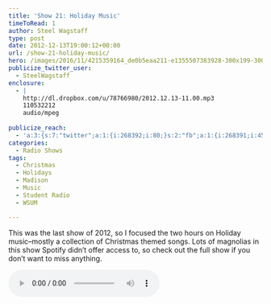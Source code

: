 ```yaml
---
title: 'Show 21: Holiday Music'
timeToRead: 1 
author: Steel Wagstaff
type: post
date: 2012-12-13T19:00:12+00:00
url: /show-21-holiday-music/
hero: /images/2016/11/4215359164_de0b5eaa211-e1355507383928-300x199-300x199.jpg
publicize_twitter_user:
  - SteelWagstaff
enclosure:
  - |
    http://dl.dropbox.com/u/78766980/2012.12.13-11.00.mp3
    110532212
    audio/mpeg
    
publicize_reach:
  - 'a:3:{s:7:"twitter";a:1:{i:268392;i:80;}s:2:"fb";a:1:{i:268391;i:450;}s:2:"wp";a:1:{i:0;i:3;}}'
categories:
  - Radio Shows
tags:
  - Christmas
  - Holidays
  - Madison
  - Music
  - Student Radio
  - WSUM

---
```

This was the last show of 2012, so I focused the two hours on Holiday music&#8211;mostly a collection of Christmas themed songs. Lots of magnolias in this show Spotify didn&#8217;t offer access to, so check out the full show if you don&#8217;t want to miss anything.

<audio controls src="http://dl.dropbox.com/u/78766980/2012.12.13-11.00.mp3"></audio>